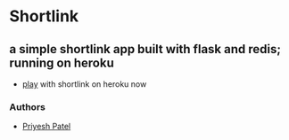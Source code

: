 # Shortlink
## a simple shortlink app built with flask and redis; running on heroku

 - [play](http://shorterlink.herokuapp.com/) with shortlink on heroku now

### Authors
 - [Priyesh Patel](http://pexat.com)
